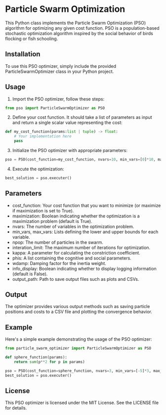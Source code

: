 # Particle Swarm Optimization

This Python class implements the Particle Swarm Optimization (PSO) algorithm for optimizing any given cost function. PSO is a population-based stochastic optimization algorithm inspired by the social behavior of birds flocking or fish schooling.

## Installation
To use this PSO optimizer, simply include the provided ParticleSwarmOptimizer class in your Python project.

## Usage
1. Import the PSO optimizer, follow these steps:
```python
from pso import ParticleSwarmOptimizer as PSO
```
2. Define your cost function. It should take a list of parameters as input and return a single scalar value representing the cost:

```python
def my_cost_function(params:list | tuple) -> float:
    # Your implementation here
    pass
```
3. Initialize the PSO optimizer with appropriate parameters:
```python
pso = PSO(cost_function=my_cost_function, nvars=10, min_vars=[0]*10, max_vars=[1]*10)
```
4. Execute the optimization:
```python
best_solution = pso.executer()
```

## Parameters
- cost_function: Your cost function that you want to minimize (or maximize if maximization is set to True).
- maximization: Boolean indicating whether the optimization is a maximization problem (default is True).
- nvars: The number of variables in the optimization problem.
- min_vars, max_vars: Lists defining the lower and upper bounds for each variable.
- npop: The number of particles in the swarm.
- interation_limit: The maximum number of iterations for optimization.
- kappa: A parameter for calculating the constriction coefficient.
- phis: A list containing the cognitive and social parameters.
- wdamp: Damping factor for the inertia weight.
- info_display: Boolean indicating whether to display logging information (default is False).
- output_path: Path to save output files such as plots and CSVs.

## Output
The optimizer provides various output methods such as saving particle positions and costs to a CSV file and plotting the convergence behavior.

## Example
Here's a simple example demonstrating the usage of the PSO optimizer:
```python
from particle_swarm_optimizer import ParticleSwarmOptimizer as PSO

def sphere_function(params):
    return sum(p**2 for p in params)

pso = PSO(cost_function=sphere_function, nvars=3, min_vars=[-5]*3, max_vars=[5]*3)
best_solution = pso.executer()
```
## License
This PSO optimizer is licensed under the MIT License. See the LICENSE file for details.


